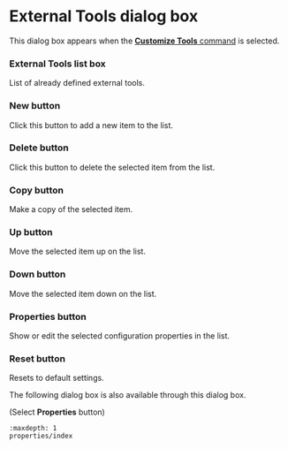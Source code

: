 # External Tools dialog box

This dialog box appears when the
[**Customize Tools** command](../../cmd/tools/customize_tools) is selected.

### External Tools list box

List of already defined external tools.

### New button

Click this button to add a new item to the list.

### Delete button

Click this button to delete the selected item from the list.

### Copy button

Make a copy of the selected item.

### Up button

Move the selected item up on the list.

### Down button

Move the selected item down on the list.

### Properties button

Show or edit the selected configuration properties in the list.

### Reset button

Resets to default settings.

The following dialog box is also available through this dialog box.

(Select **Properties**
button)


```{toctree}
:maxdepth: 1
properties/index
```
